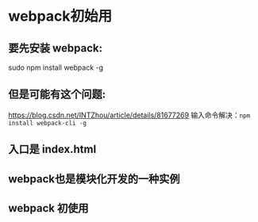 # webpack初始用

## 要先安装 webpack:
sudo npm install webpack -g

## 但是可能有这个问题:
https://blog.csdn.net/INTZhou/article/details/81677269
输入命令解决：`npm install webpack-cli -g`

## 入口是 index.html

## webpack也是模块化开发的一种实例

##  webpack 初使用


